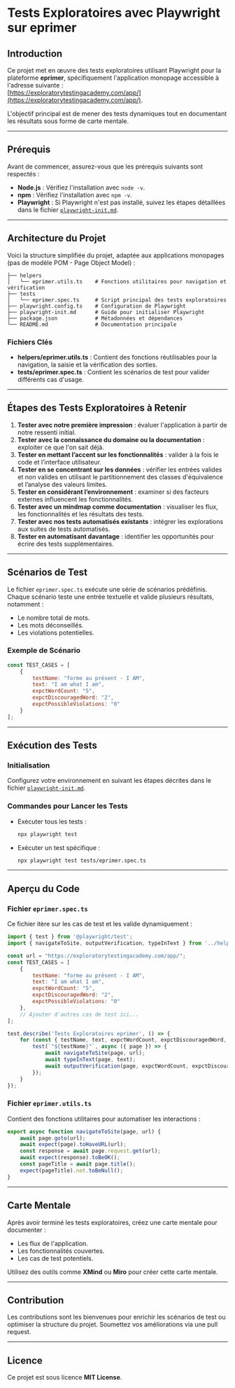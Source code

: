 # Tests Exploratoires avec Playwright sur eprimer

## Introduction
Ce projet met en œuvre des tests exploratoires utilisant Playwright pour la plateforme **eprimer**, spécifiquement l'application monopage accessible à l'adresse suivante :  
[https://exploratorytestingacademy.com/app/](https://exploratorytestingacademy.com/app/).  

L'objectif principal est de mener des tests dynamiques tout en documentant les résultats sous forme de carte mentale.

---

## Prérequis
Avant de commencer, assurez-vous que les prérequis suivants sont respectés :
- **Node.js** : Vérifiez l'installation avec `node -v`.
- **npm** : Vérifiez l'installation avec `npm -v`.
- **Playwright** : Si Playwright n'est pas installé, suivez les étapes détaillées dans le fichier [`playwright-init.md`](./playwright-init.md).

---

## Architecture du Projet
Voici la structure simplifiée du projet, adaptée aux applications monopages (pas de modèle POM - Page Object Model) :  

```
├── helpers
│   └── eprimer.utils.ts    # Fonctions utilitaires pour navigation et vérification
├── tests
│   └── eprimer.spec.ts     # Script principal des tests exploratoires
├── playwright.config.ts    # Configuration de Playwright
├── playwright-init.md      # Guide pour initialiser Playwright
├── package.json            # Métadonnées et dépendances
└── README.md               # Documentation principale
```

### Fichiers Clés
- **helpers/eprimer.utils.ts** : Contient des fonctions réutilisables pour la navigation, la saisie et la vérification des sorties.
- **tests/eprimer.spec.ts** : Contient les scénarios de test pour valider différents cas d'usage.

---

## Étapes des Tests Exploratoires à Retenir

1. **Tester avec notre première impression** : évaluer l'application à partir de notre ressenti initial.  
2. **Tester avec la connaissance du domaine ou la documentation** : exploiter ce que l'on sait déjà.  
3. **Tester en mettant l’accent sur les fonctionnalités** : valider à la fois le code et l’interface utilisateur.  
4. **Tester en se concentrant sur les données** : vérifier les entrées valides et non valides en utilisant le partitionnement des classes d'équivalence et l’analyse des valeurs limites.  
5. **Tester en considérant l’environnement** : examiner si des facteurs externes influencent les fonctionnalités.  
6. **Tester avec un mindmap comme documentation** : visualiser les flux, les fonctionnalités et les résultats des tests.  
7. **Tester avec nos tests automatisés existants** : intégrer les explorations aux suites de tests automatisés.  
8. **Tester en automatisant davantage** : identifier les opportunités pour écrire des tests supplémentaires.

---

## Scénarios de Test
Le fichier `eprimer.spec.ts` exécute une série de scénarios prédéfinis. Chaque scénario teste une entrée textuelle et valide plusieurs résultats, notamment :  
- Le nombre total de mots.  
- Les mots déconseillés.  
- Les violations potentielles.  

### Exemple de Scénario
```javascript
const TEST_CASES = [
    {
        testName: "forme au présent - I AM",
        text: "I am what I am",
        expctWordCount: "5",
        expctDiscouragedWord: "2",
        expctPossibleViolations: "0"
    }
];
```

---

## Exécution des Tests

### Initialisation
Configurez votre environnement en suivant les étapes décrites dans le fichier  [`playwright-init.md`](./playwright-init.md).

### Commandes pour Lancer les Tests
- Exécuter tous les tests :  
  ```bash
  npx playwright test
  ```
- Exécuter un test spécifique :  
  ```bash
  npx playwright test tests/eprimer.spec.ts
  ```

---

## Aperçu du Code

### Fichier `eprimer.spec.ts`
Ce fichier itère sur les cas de test et les valide dynamiquement :

```javascript
import { test } from '@playwright/test';
import { navigateToSite, outputVerification, typeInText } from '../helpers/eprimer.utils';

const url = "https://exploratorytestingacademy.com/app/";
const TEST_CASES = [
    {
        testName: "forme au présent - I AM",
        text: "I am what I am",
        expctWordCount: "5",
        expctDiscouragedWord: "2",
        expctPossibleViolations: "0"
    },
    // Ajouter d'autres cas de test ici...
];

test.describe('Tests Exploratoires eprimer', () => {
    for (const { testName, text, expctWordCount, expctDiscouragedWord, expctPossibleViolations } of TEST_CASES) {
        test(`"${testName}"`, async ({ page }) => {
            await navigateToSite(page, url);
            await typeInText(page, text);
            await outputVerification(page, expctWordCount, expctDiscouragedWord, expctPossibleViolations);
        });
    }
});
```

### Fichier `eprimer.utils.ts`
Contient des fonctions utilitaires pour automatiser les interactions :  

```javascript
export async function navigateToSite(page, url) {
    await page.goto(url);
    await expect(page).toHaveURL(url);
    const response = await page.request.get(url);
    await expect(response).toBeOK();
    const pageTitle = await page.title();
    expect(pageTitle).not.toBeNull();
}
```

---

## Carte Mentale
Après avoir terminé les tests exploratoires, créez une carte mentale pour documenter :
- Les flux de l'application.
- Les fonctionnalités couvertes.
- Les cas de test potentiels.

Utilisez des outils comme **XMind** ou **Miro** pour créer cette carte mentale.

---

## Contribution
Les contributions sont les bienvenues pour enrichir les scénarios de test ou optimiser la structure du projet. Soumettez vos améliorations via une pull request.

---

## Licence
Ce projet est sous licence **MIT License**.
